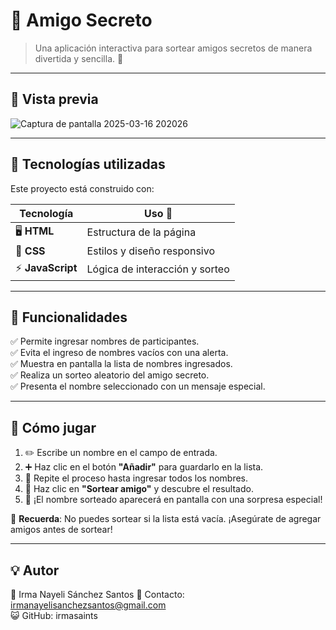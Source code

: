 # 👤 Amigo Secreto

> Una aplicación interactiva para sortear amigos secretos de manera divertida y sencilla. 🥳

---

## 🌟 Vista previa
![Captura de pantalla 2025-03-16 202026](https://github.com/user-attachments/assets/e06a832c-ad5b-43c3-8403-f7b4fb466544)

---

## 🚀 Tecnologías utilizadas
Este proyecto está construido con:

| Tecnología  | Uso 📌 |
|------------|--------------------------------|
| 🖥️ **HTML**   | Estructura de la página |
| 🎨 **CSS**    | Estilos y diseño responsivo |
| ⚡ **JavaScript** | Lógica de interacción y sorteo |

---

## 🎯 Funcionalidades
✅ Permite ingresar nombres de participantes.  
✅ Evita el ingreso de nombres vacíos con una alerta.  
✅ Muestra en pantalla la lista de nombres ingresados.  
✅ Realiza un sorteo aleatorio del amigo secreto.  
✅ Presenta el nombre seleccionado con un mensaje especial.  

---

## 🎲 Cómo jugar
1. ✏️ Escribe un nombre en el campo de entrada.  
2. ➕ Haz clic en el botón **"Añadir"** para guardarlo en la lista.  
3. 🔁 Repite el proceso hasta ingresar todos los nombres.  
4. 🎰 Haz clic en **"Sortear amigo"** y descubre el resultado.  
5. 🎉 ¡El nombre sorteado aparecerá en pantalla con una sorpresa especial!  

📌 **Recuerda**: No puedes sortear si la lista está vacía. ¡Asegúrate de agregar amigos antes de sortear!  

---

## 💡 Autor
👤 Irma Nayeli Sánchez Santos 
 📧 Contacto: irmanayelisanchezsantos@gmail.com  
😺 GitHub: irmasaints  

